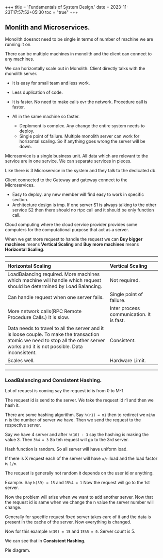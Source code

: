 +++
title = 'Fundamentals of System Design.'
date = 2023-11-23T17:57:52+05:30
toc = "true"
+++



## Monlith and Microservices.

Monolith doesnot need to be single in terms of number of machine we are running it on.

There can be multiple machines in monolith and the client can connect to any machines.

We can horizontally scale out in Monolith. Client directly talks with the monolith server.

* It is easy for small team and less work.
* Less duplication of code.
* It is faster. No need to make calls ovr the network. Procedure call is faster.
* All in the same machine so faster.

    - Deploment is complex. Any change the entire system needs to deploy.
    - Single point of failure. Multiple monolith server can work for horizontal scaling. So if anything goes wrong the server will be down.

Microservice is a single business unit. All data which are relevant to the service are in one service. We can separate services in pieces.

Like there is 3 Microservice in the system and they talk to the dedicated db.

Client connected to the Gateway and gateway connect to the Microservices.

* Easy to deploy. any new member will find easy to work in specific section.
* Architecture design is imp. If one server S1 is always talking to the other service S2 then there should no rtpc call and it should be only function call.

Cloud computing where the cloud service provider provides some computers for the computational purpose that act as a server.

When we get more request to handle the request we can **Buy bigger machines** means **Vertical Scaling** and **Buy more machines** means **Horizontal Scaling**.

---

|Horizontal Scaling|Vertical Scaling|
|:---|:---|
|LoadBalancing required. More machines which machine will handle which request should be determined by Load Balancing.|Not required.|
|Can handle request when one server fails.|Single point of failure.|
|More network calls(RPC Remote Procedure Calls.) It is slow.|Inter process communication. It is fast.|
|Data needs to travel to all the server and it is loose couple. To make the transaction atomic we need to stop all the other server works and it is not possible. Data inconsistent.|Consistent.
|Scales well.|Hardware Limit.|

---

### LoadBalancing and Consistent Hashing.
Lot of request is coming say the request id is from 0 to M-1.


The request id is send to the server. We take the request id r1 and then we hash it.

There are some hashing algorithm.
Say `h(r1) = m1` then to redirect we `m1%n` n is the number of server we have. Then we send the request to the respective server.

Say we have 4 server and after `h(10) - 3` say the hashing is making the value 3.
Then `3%4 = 3` So teh request will go to the 3rd server.

Hash function is random. So all server will have uniform load.

If there is X request each of the server will have `x/n` load and the load factor is `1/n`.

The request is generally not random it depends on the user id or anything.

Example. Say `h(39) = 15` and `15%4 = 1` Now the request will go to the 1st server.

Now the problem will arise when we want to add another server. Now that the request id is same when we change the n value the server number will change.

Generally for specific request fixed server takes care of it and the data is present in the cache of the server. Now everything is changed.

Now for this example `h(39) = 15` and `15%5 = 0`. Server count is 5.

We can see that in **Consistent Hashing**.

Pie diagram.
